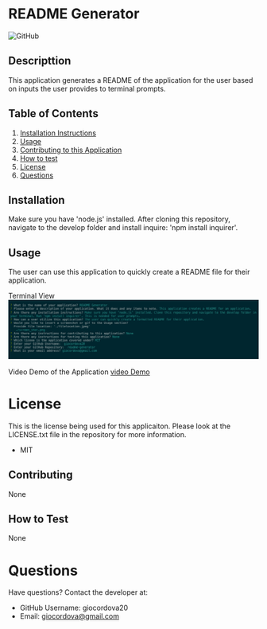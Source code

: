
# README Generator
![GitHub](https://img.shields.io/github/license/giocordova20/readme-generator?color=green)

## Descripttion 
This application generates a README of the application for the user based on inputs the user provides to terminal prompts.

## Table of Contents
1. [Installation Instructions](#installation)
2. [Usage](#usage)
3. [Contributing to this Application](#contributing)
4. [How to test](#how-to-test)
5. [License](#license)
6. [Questions](#questions)

## Installation
Make sure you have 'node.js' installed. After cloning this repository, navigate to the develop folder and install inquire: 'npm install inquirer'.

## Usage
The user can use this application to quickly create a README file for their application.

Terminal View
![screenshot1](./develop/screen_shot.png)

Video Demo of the Application
[video Demo](undefined)

# License
This is the license being used for this applicaiton. Please look at the LICENSE.txt file in the repository for more information.
* MIT

## Contributing
None

## How to Test
None

# Questions
Have questions? Contact the developer at: 
* GitHub Username: giocordova20
* Email: giocordova@gmail.com
